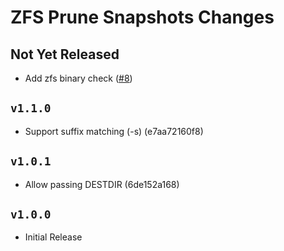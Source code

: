 ZFS Prune Snapshots Changes
===========================

Not Yet Released
----------------

- Add zfs binary check ([#8](https://github.com/bahamas10/zfs-prune-snapshots/pull/8))

`v1.1.0`
--------

- Support suffix matching (-s) (e7aa72160f8)

`v1.0.1`
--------

- Allow passing DESTDIR (6de152a168)

`v1.0.0`
--------

- Initial Release

